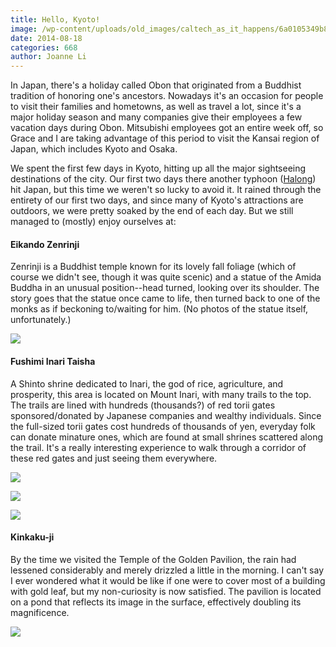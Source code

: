 ```yaml
---
title: Hello, Kyoto!
image: /wp-content/uploads/old_images/caltech_as_it_happens/6a0105349b8251970b01b7c6cca8b7970b.jpg
date: 2014-08-18
categories: 668
author: Joanne Li
---
```



In Japan, there's a holiday called Obon that originated from a Buddhist tradition of honoring one's ancestors. Nowadays it's an occasion for people to visit their families and hometowns, as well as travel a lot, since it's a major holiday season and many companies give their employees a few vacation days during Obon. Mitsubishi employees got an entire week off, so Grace and I are taking advantage of this period to visit the Kansai region of Japan, which includes Kyoto and Osaka.

We spent the first few days in Kyoto, hitting up all the major sightseeing destinations of the city. Our first two days there another typhoon ([Halong](https://en.wikipedia.org/wiki/Typhoon_Halong_(2014))) hit Japan, but this time we weren't so lucky to avoid it. It rained through the entirety of our first two days, and since many of Kyoto's attractions are outdoors, we were pretty soaked by the end of each day. But we still managed to (mostly) enjoy ourselves at:

#### Eikando Zenrinji
Zenrinji is a Buddhist temple known for its lovely fall foliage (which of course we didn't see, though it was quite scenic) and a statue of the Amida Buddha in an unusual position--head turned, looking over its shoulder. The story goes that the statue once came to life, then turned back to one of the monks as if beckoning to/waiting for him. (No photos of the statue itself, unfortunately.)


![](/old_images/caltech_as_it_happens/6a0105349b8251970b01b7c6cca8dd970b.jpg)
#### Fushimi Inari Taisha
A Shinto shrine dedicated to Inari, the god of rice, agriculture, and prosperity, this area is located on Mount Inari, with many trails to the top. The trails are lined with hundreds (thousands?) of red torii gates sponsored/donated by Japanese companies and wealthy individuals. Since the full-sized torii gates cost hundreds of thousands of yen, everyday folk can donate minature ones, which are found at small shrines scattered along the trail. It's a really interesting experience to walk through a corridor of these red gates and just seeing them everywhere.


![](/old_images/caltech_as_it_happens/6a0105349b8251970b01a73e02738e970d.jpg)


![](/old_images/caltech_as_it_happens/6a0105349b8251970b01a73e02743d970d.jpg)


![](/old_images/caltech_as_it_happens/6a0105349b8251970b01a511f71ed2970c.jpg)
#### Kinkaku-ji
By the time we visited the Temple of the Golden Pavilion, the rain had lessened considerably and merely drizzled a little in the morning. I can't say I ever wondered what it would be like if one were to cover most of a building with gold leaf, but my non-curiosity is now satisfied. The pavilion is located on a pond that reflects its image in the surface, effectively doubling its magnificence.


![](/old_images/caltech_as_it_happens/6a0105349b8251970b01a511f722c8970c.jpg)
